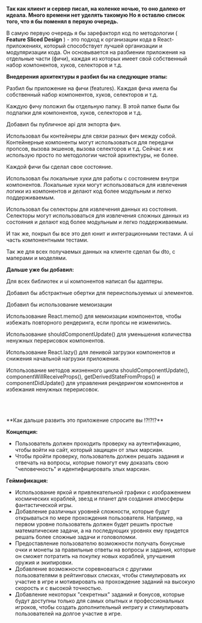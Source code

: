 **Так как клиент и сервер писал, на коленке ночью, то оно далеко от идеала. Много времени нет уделять такомую Но я оставлю список того, что я бы поменял  в первую очередь.**



В самую первую очередь я бы зарефакторл код по методологии ( **Feature Sliced Design** ) - это подход к организации кода в React-приложениях, который способствует лучшей организации и модуляризации кода. Он основывается на разбиении приложения на отдельные части (фичи), каждая из которых имеет свой собственный набор компонентов, хуков, селекторов и т.д.

**Внедерения архитектуры я разбил бы на следующие этапы:**

Разбил бы приложение на фичи (features). Каждая фича имела бы собственный набор компонентов, хуков, селекторов и т.д.

Каждую фичу положил бы отдельную папку. В этой папке были бы подпапки для компонентов, хуков, селекторов и т.д.

Добавил бы публичное api для экпорта фич.

Использовал бы контейнеры для связи разных фич между собой. Контейнерные компоненты могут использоваться для передачи пропсов, вызова экшенов, вызова селекторов и т.д.  Сейчас я их использую просто по методологии чистой архитектуры, не более.

Каждой фичи бы сделал свое состояние.

Использовал бы локальные хуки для работы с состоянием внутри компонентов. Локальные хуки могут использоваться для извлечения логики из компонентов и делают код более модульным и легко поддерживаемым.

Использовал бы селекторы для извлечения данных из состояния. Селекторы могут использоваться для извлечения сложных данных из состояния и делают код более модульным и легко поддерживаемым.

И так же, покрыл бы все это дел юнит и интеграционными тестами. А  ui часть компонентными тестами.

Так же для всех получаемых данных на клиенте сделал бы dto, с маперами и моделями.

**Дальше уже бы добавил:**

Для всех библиотек и  ui компонентов написал бы адаптеры.

Добавил бы абстрактные обертки для переиспользуемых  ui элементов.

Добавил бы использование мемоизации

Использование React.memo() для мемоизации компонентов, чтобы избежать повторного рендеринга, если пропсы не изменились.

Использование shouldComponentUpdate() для уменьшения количества ненужных перерисовок компонентов.

Использование React.lazy() для ленивой загрузки компонентов и снижения начальной нагрузки приложения.

Использование методов жизненного цикла shouldComponentUpdate(), componentWillReceiveProps(), getDerivedStateFromProps() и componentDidUpdate() для управления рендерингом компонентов и избежания ненужных перерисовок.  

<br>
<br>
<br>
**Как дальше развить это приложение спросите вы !?!?!?**

**Концепция:**

-   Пользователь должен проходить проверку на аутентификацию, чтобы войти на сайт, который защищен от злых марсиан.
-   Чтобы пройти проверку, пользователь должен решать задания и отвечать на вопросы, которые помогут ему доказать свою "человечность" и идентифицировать злых марсиан.

**Геймификация:**

-   Использование яркой и привлекательной графики с изображением космических кораблей, звезд и планет для создания атмосферы фантастической игры.
-   Добавление различных уровней сложности, которые будут открываться по мере прохождения пользователя. Например, на первом уровне пользователь должен будет решить простые математические задачи, а на последующих уровнях ему придется решать более сложные задачи и головоломки.
-   Предоставление пользователю возможности получать бонусные очки и монеты за правильные ответы на вопросы и задания, которые он сможет потратить на покупку новых кораблей, улучшения оружия и экипировки.
-   Добавление возможности соревноваться с другими пользователями в рейтинговых списках, чтобы стимулировать их участие в игре и мотивировать на прохождение заданий на высокую скорость и с высокой точностью.
-   Добавление некоторых "секретных" заданий и бонусов, которые будут доступны только для самых опытных и профессиональных игроков, чтобы создать дополнительный интригу и стимулировать пользователей на долгое участие в игре.